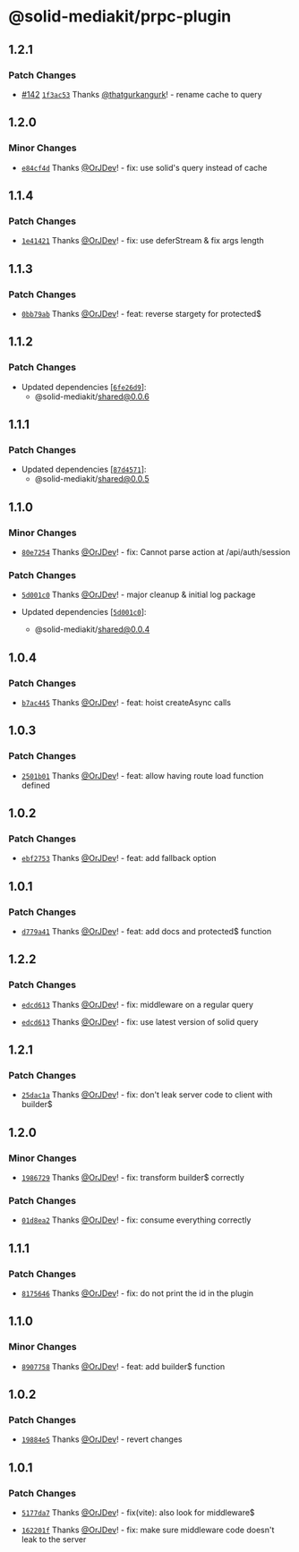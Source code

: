# @solid-mediakit/prpc-plugin

## 1.2.1

### Patch Changes

- [#142](https://github.com/solidjs-community/mediakit/pull/142) [`1f3ac53`](https://github.com/solidjs-community/mediakit/commit/1f3ac53dac6c5666ed407caa03ef49932d34ebe5) Thanks [@thatgurkangurk](https://github.com/thatgurkangurk)! - rename cache to query

## 1.2.0

### Minor Changes

- [`e84cf4d`](https://github.com/solidjs-community/mediakit/commit/e84cf4d9cbdba06668053d59f5fb407e8e071ade) Thanks [@OrJDev](https://github.com/OrJDev)! - fix: use solid's query instead of cache

## 1.1.4

### Patch Changes

- [`1e41421`](https://github.com/solidjs-community/mediakit/commit/1e41421ffea77e879c64e2435d8b1328f701122b) Thanks [@OrJDev](https://github.com/OrJDev)! - fix: use deferStream & fix args length

## 1.1.3

### Patch Changes

- [`0bb79ab`](https://github.com/solidjs-community/mediakit/commit/0bb79ab3fcc982cd5e68ded7ba3277bfe3661bc8) Thanks [@OrJDev](https://github.com/OrJDev)! - feat: reverse stargety for protected$

## 1.1.2

### Patch Changes

- Updated dependencies [[`6fe26d9`](https://github.com/solidjs-community/mediakit/commit/6fe26d9daa1c96436d6fe5e7f8e253344e56d9ad)]:
  - @solid-mediakit/shared@0.0.6

## 1.1.1

### Patch Changes

- Updated dependencies [[`87d4571`](https://github.com/solidjs-community/mediakit/commit/87d4571f5f1d1846f6728efecb4adc4bc6154771)]:
  - @solid-mediakit/shared@0.0.5

## 1.1.0

### Minor Changes

- [`80e7254`](https://github.com/solidjs-community/mediakit/commit/80e725465080310ce60d1013dece47b647ac239b) Thanks [@OrJDev](https://github.com/OrJDev)! - fix: Cannot parse action at /api/auth/session

### Patch Changes

- [`5d001c0`](https://github.com/solidjs-community/mediakit/commit/5d001c05396cd66654d41cce47f0f548f329a0c5) Thanks [@OrJDev](https://github.com/OrJDev)! - major cleanup & initial log package

- Updated dependencies [[`5d001c0`](https://github.com/solidjs-community/mediakit/commit/5d001c05396cd66654d41cce47f0f548f329a0c5)]:
  - @solid-mediakit/shared@0.0.4

## 1.0.4

### Patch Changes

- [`b7ac445`](https://github.com/solidjs-community/mediakit/commit/b7ac4454510e86e7de6588bd781f240d2a3eaef9) Thanks [@OrJDev](https://github.com/OrJDev)! - feat: hoist createAsync calls

## 1.0.3

### Patch Changes

- [`2501b01`](https://github.com/solidjs-community/mediakit/commit/2501b01a9fd1bb5c49eda646b57d972de1ece0dd) Thanks [@OrJDev](https://github.com/OrJDev)! - feat: allow having route load function defined

## 1.0.2

### Patch Changes

- [`ebf2753`](https://github.com/solidjs-community/mediakit/commit/ebf27538c153ca87e67092682435eed6552cdbb9) Thanks [@OrJDev](https://github.com/OrJDev)! - feat: add fallback option

## 1.0.1

### Patch Changes

- [`d779a41`](https://github.com/solidjs-community/mediakit/commit/d779a419b82565b8f39efd93ae285f3c9b9d6408) Thanks [@OrJDev](https://github.com/OrJDev)! - feat: add docs and protected$ function

## 1.2.2

### Patch Changes

- [`edcd613`](https://github.com/solidjs-community/mediakit/commit/edcd61313ab67f44d281d3b9d839b91a9545bd63) Thanks [@OrJDev](https://github.com/OrJDev)! - fix: middleware on a regular query

- [`edcd613`](https://github.com/solidjs-community/mediakit/commit/edcd61313ab67f44d281d3b9d839b91a9545bd63) Thanks [@OrJDev](https://github.com/OrJDev)! - fix: use latest version of solid query

## 1.2.1

### Patch Changes

- [`25dac1a`](https://github.com/solidjs-community/mediakit/commit/25dac1ab45dcd194c818e489a010733e66380d1f) Thanks [@OrJDev](https://github.com/OrJDev)! - fix: don't leak server code to client with builder$

## 1.2.0

### Minor Changes

- [`1986729`](https://github.com/solidjs-community/mediakit/commit/19867296b662380d2aa032f8a9ddc272187fe368) Thanks [@OrJDev](https://github.com/OrJDev)! - fix: transform builder$ correctly

### Patch Changes

- [`01d8ea2`](https://github.com/solidjs-community/mediakit/commit/01d8ea280ade639dd81e4383b7b213d2d342c69c) Thanks [@OrJDev](https://github.com/OrJDev)! - fix: consume everything correctly

## 1.1.1

### Patch Changes

- [`8175646`](https://github.com/solidjs-community/mediakit/commit/81756462f335126b256e1d13225b2247ea91e339) Thanks [@OrJDev](https://github.com/OrJDev)! - fix: do not print the id in the plugin

## 1.1.0

### Minor Changes

- [`8907758`](https://github.com/solidjs-community/mediakit/commit/8907758f9f75f52436c83e813a504dd4c841ae1f) Thanks [@OrJDev](https://github.com/OrJDev)! - feat: add builder$ function

## 1.0.2

### Patch Changes

- [`19884e5`](https://github.com/solidjs-community/mediakit/commit/19884e535bdbe7b6411d666d3b4324511f6b2737) Thanks [@OrJDev](https://github.com/OrJDev)! - revert changes

## 1.0.1

### Patch Changes

- [`5177da7`](https://github.com/solidjs-community/mediakit/commit/5177da7a2f31311bb780b6bf2ce8d97e28074103) Thanks [@OrJDev](https://github.com/OrJDev)! - fix(vite): also look for middleware$

- [`162201f`](https://github.com/solidjs-community/mediakit/commit/162201f6fc59fcc8b2c100b8eb92b957916247d1) Thanks [@OrJDev](https://github.com/OrJDev)! - fix: make sure middleware code doesn't leak to the server

